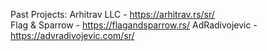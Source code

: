 Past Projects:
Arhitrav LLC - https://arhitrav.rs/sr/ <br>
Flag & Sparrow - https://flagandsparrow.rs/
AdRadivojevic - https://advradivojevic.com/sr/
